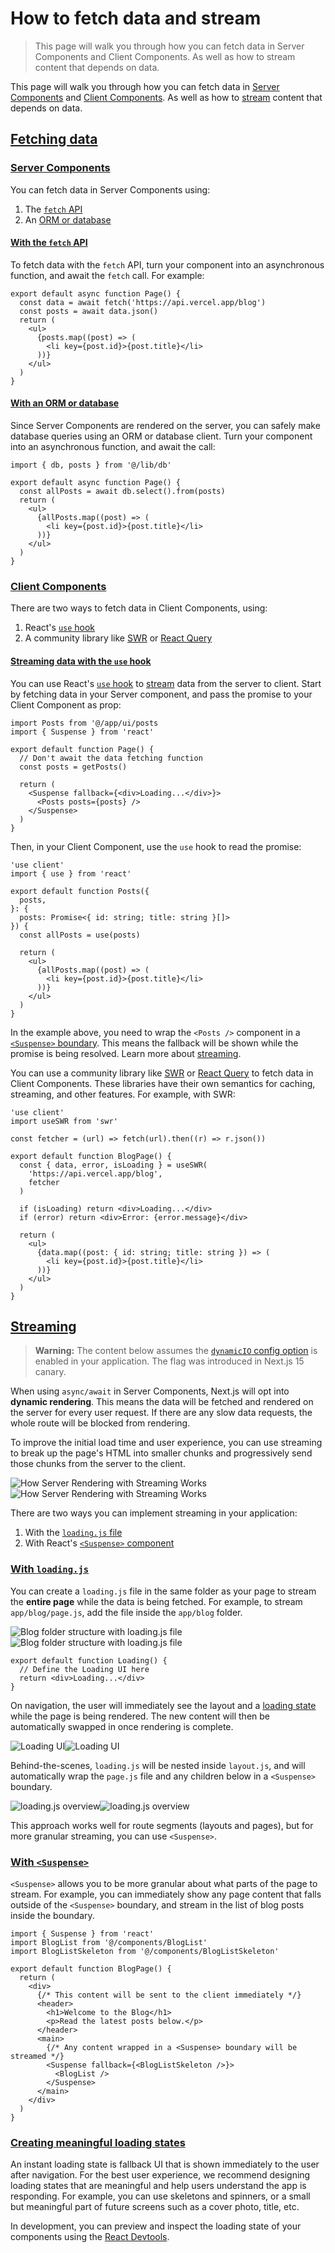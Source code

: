 # How to fetch data and stream

> This page will walk you through how you can fetch data in Server Components and Client Components. As well as how to stream content that depends on data.



This page will walk you through how you can fetch data in [Server Components](#server-components) and [Client Components](#client-components). As well as how to [stream](#streaming) content that depends on data.

## [Fetching data](#fetching-data)

### [Server Components](#server-components)

You can fetch data in Server Components using:

1.  The [`fetch` API](#with-the-fetch-api)
2.  An [ORM or database](#with-an-orm-or-database)

#### [With the `fetch` API](#with-the-fetch-api)

To fetch data with the `fetch` API, turn your component into an asynchronous function, and await the `fetch` call. For example:

    export default async function Page() {
      const data = await fetch('https://api.vercel.app/blog')
      const posts = await data.json()
      return (
        <ul>
          {posts.map((post) => (
            <li key={post.id}>{post.title}</li>
          ))}
        </ul>
      )
    }

#### [With an ORM or database](#with-an-orm-or-database)

Since Server Components are rendered on the server, you can safely make database queries using an ORM or database client. Turn your component into an asynchronous function, and await the call:

    import { db, posts } from '@/lib/db'
     
    export default async function Page() {
      const allPosts = await db.select().from(posts)
      return (
        <ul>
          {allPosts.map((post) => (
            <li key={post.id}>{post.title}</li>
          ))}
        </ul>
      )
    }

### [Client Components](#client-components)

There are two ways to fetch data in Client Components, using:

1.  React's [`use` hook](https://react.dev/reference/react/use)
2.  A community library like [SWR](https://swr.vercel.app/) or [React Query](https://tanstack.com/query/latest)

#### [Streaming data with the `use` hook](#streaming-data-with-the-use-hook)

You can use React's [`use` hook](https://react.dev/reference/react/use) to [stream](#streaming) data from the server to client. Start by fetching data in your Server component, and pass the promise to your Client Component as prop:

    import Posts from '@/app/ui/posts
    import { Suspense } from 'react'
     
    export default function Page() {
      // Don't await the data fetching function
      const posts = getPosts()
     
      return (
        <Suspense fallback={<div>Loading...</div>}>
          <Posts posts={posts} />
        </Suspense>
      )
    }

Then, in your Client Component, use the `use` hook to read the promise:

    'use client'
    import { use } from 'react'
     
    export default function Posts({
      posts,
    }: {
      posts: Promise<{ id: string; title: string }[]>
    }) {
      const allPosts = use(posts)
     
      return (
        <ul>
          {allPosts.map((post) => (
            <li key={post.id}>{post.title}</li>
          ))}
        </ul>
      )
    }

In the example above, you need to wrap the `<Posts />` component in a [`<Suspense>` boundary](https://react.dev/reference/react/Suspense). This means the fallback will be shown while the promise is being resolved. Learn more about [streaming](#streaming).

You can use a community library like [SWR](https://swr.vercel.app/) or [React Query](https://tanstack.com/query/latest) to fetch data in Client Components. These libraries have their own semantics for caching, streaming, and other features. For example, with SWR:

    'use client'
    import useSWR from 'swr'
     
    const fetcher = (url) => fetch(url).then((r) => r.json())
     
    export default function BlogPage() {
      const { data, error, isLoading } = useSWR(
        'https://api.vercel.app/blog',
        fetcher
      )
     
      if (isLoading) return <div>Loading...</div>
      if (error) return <div>Error: {error.message}</div>
     
      return (
        <ul>
          {data.map((post: { id: string; title: string }) => (
            <li key={post.id}>{post.title}</li>
          ))}
        </ul>
      )
    }

## [Streaming](#streaming)

> **Warning:** The content below assumes the [`dynamicIO` config option](/docs/app/api-reference/config/next-config-js/dynamicIO) is enabled in your application. The flag was introduced in Next.js 15 canary.

When using `async/await` in Server Components, Next.js will opt into **dynamic rendering**. This means the data will be fetched and rendered on the server for every user request. If there are any slow data requests, the whole route will be blocked from rendering.

To improve the initial load time and user experience, you can use streaming to break up the page's HTML into smaller chunks and progressively send those chunks from the server to the client.

![How Server Rendering with Streaming Works](/_next/image?url=https%3A%2F%2Fh8DxKfmAPhn8O0p3.public.blob.vercel-storage.com%2Fdocs%2Flight%2Fserver-rendering-with-streaming.png&w=3840&q=75)![How Server Rendering with Streaming Works](/_next/image?url=https%3A%2F%2Fh8DxKfmAPhn8O0p3.public.blob.vercel-storage.com%2Fdocs%2Fdark%2Fserver-rendering-with-streaming.png&w=3840&q=75)

There are two ways you can implement streaming in your application:

1.  With the [`loading.js` file](#with-loadingjs)
2.  With React's [`<Suspense>` component](#with-suspense)

### [With `loading.js`](#with-loadingjs)

You can create a `loading.js` file in the same folder as your page to stream the **entire page** while the data is being fetched. For example, to stream `app/blog/page.js`, add the file inside the `app/blog` folder.

![Blog folder structure with loading.js file](/_next/image?url=https%3A%2F%2Fh8DxKfmAPhn8O0p3.public.blob.vercel-storage.com%2Fdocs%2Flight%2Floading-file.png&w=3840&q=75)![Blog folder structure with loading.js file](/_next/image?url=https%3A%2F%2Fh8DxKfmAPhn8O0p3.public.blob.vercel-storage.com%2Fdocs%2Fdark%2Floading-file.png&w=3840&q=75)

    export default function Loading() {
      // Define the Loading UI here
      return <div>Loading...</div>
    }

On navigation, the user will immediately see the layout and a [loading state](#creating-meaningful-loading-states) while the page is being rendered. The new content will then be automatically swapped in once rendering is complete.

![Loading UI](/_next/image?url=https%3A%2F%2Fh8DxKfmAPhn8O0p3.public.blob.vercel-storage.com%2Fdocs%2Flight%2Floading-ui.png&w=3840&q=75)![Loading UI](/_next/image?url=https%3A%2F%2Fh8DxKfmAPhn8O0p3.public.blob.vercel-storage.com%2Fdocs%2Fdark%2Floading-ui.png&w=3840&q=75)

Behind-the-scenes, `loading.js` will be nested inside `layout.js`, and will automatically wrap the `page.js` file and any children below in a `<Suspense>` boundary.

![loading.js overview](/_next/image?url=https%3A%2F%2Fh8DxKfmAPhn8O0p3.public.blob.vercel-storage.com%2Fdocs%2Flight%2Floading-overview.png&w=3840&q=75)![loading.js overview](/_next/image?url=https%3A%2F%2Fh8DxKfmAPhn8O0p3.public.blob.vercel-storage.com%2Fdocs%2Fdark%2Floading-overview.png&w=3840&q=75)

This approach works well for route segments (layouts and pages), but for more granular streaming, you can use `<Suspense>`.

### [With `<Suspense>`](#with-suspense)

`<Suspense>` allows you to be more granular about what parts of the page to stream. For example, you can immediately show any page content that falls outside of the `<Suspense>` boundary, and stream in the list of blog posts inside the boundary.

    import { Suspense } from 'react'
    import BlogList from '@/components/BlogList'
    import BlogListSkeleton from '@/components/BlogListSkeleton'
     
    export default function BlogPage() {
      return (
        <div>
          {/* This content will be sent to the client immediately */}
          <header>
            <h1>Welcome to the Blog</h1>
            <p>Read the latest posts below.</p>
          </header>
          <main>
            {/* Any content wrapped in a <Suspense> boundary will be streamed */}
            <Suspense fallback={<BlogListSkeleton />}>
              <BlogList />
            </Suspense>
          </main>
        </div>
      )
    }

### [Creating meaningful loading states](#creating-meaningful-loading-states)

An instant loading state is fallback UI that is shown immediately to the user after navigation. For the best user experience, we recommend designing loading states that are meaningful and help users understand the app is responding. For example, you can use skeletons and spinners, or a small but meaningful part of future screens such as a cover photo, title, etc.

In development, you can preview and inspect the loading state of your components using the [React Devtools](https://react.dev/learn/react-developer-tools).
